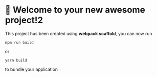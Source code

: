 # 🚀 Welcome to your new awesome project!2

This project has been created using **webpack scaffold**, you can now run

```
npm run build
```

or

```
yarn build
```

to bundle your application
